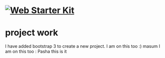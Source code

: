 
# [![Web Starter Kit](https://cloud.githubusercontent.com/assets/170270/3343034/ceef6e92-f899-11e3-96b9-5d9d69d97a00.png)](https://github.com/google/web-starter-kit/releases)
project work
========
I have added bootstrap 3 to create a new project.
I am on this too :) masum
I am on this too : Pasha 
this is it
